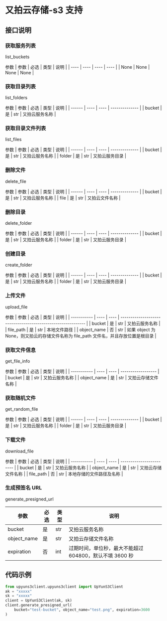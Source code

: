 # 又拍云存储-s3 支持

## 接口说明

### 获取服务列表

list_buckets

参数
| 参数 | 必选 | 类型 | 说明 |
| ---- | ---- | ---- | ---- |
| None | None | None | None |

### 获取目录列表

list_folders

参数
| 参数 | 必选 | 类型 | 说明 |
| ------ | ---- | ---- | -------------- |
| bucket | 是 | str | 又拍云服务名称 |

### 获取目录文件列表

list_files

参数
| 参数 | 必选 | 类型 | 说明 |
| ------ | ---- | ---- | -------------- |
| bucket | 是 | str | 又拍云服务名称 |
| folder | 是 | str | 又拍云服务目录 |

### 删除文件

delete_file

参数
| 参数 | 必选 | 类型 | 说明 |
| ------ | ---- | ---- | -------------- |
| bucket | 是 | str | 又拍云服务名称 |
| file | 是 | str | 又拍云文件名称 |

### 删除目录

delete_folder

参数
| 参数 | 必选 | 类型 | 说明 |
| ------ | ---- | ---- | -------------- |
| bucket | 是 | str | 又拍云服务名称 |
| folder | 是 | str | 又拍云服务目录 |

### 创建目录

create_folder

参数
| 参数 | 必选 | 类型 | 说明 |
| ------ | ---- | ---- | -------------- |
| bucket | 是 | str | 又拍云服务名称 |
| folder | 是 | str | 又拍云服务目录 |

### 上传文件

upload_file

参数
| 参数 | 必选 | 类型 | 说明 |
| ----------- | ---- | ---- | ------------------------------------------------------------ |
| bucket | 是 | str | 又拍云服务名称 |
| file_path | 是 | str | 本地文件路径 |
| object_name | 否 | str | 如果 object 为 None，则又拍云的存储文件名称为 file_path 文件名，并且存放位置是根目录 |

### 获取文件信息

get_file_info

参数
| 参数 | 必选 | 类型 | 说明 |
| ----------- | ---- | ---- | ------------------ |
| bucket | 是 | str | 又拍云服务名称 |
| object_name | 是 | str | 又拍云存储文件名称 |

### 获取随机文件

get_random_file

参数
| 参数 | 必选 | 类型 | 说明 |
| ------ | ---- | ---- | -------------- |
| bucket | 是 | str | 又拍云服务名称 |
| folder | 是 | str | 又拍云服务目录 |

### 下载文件

download_file

参数
| 参数 | 必选 | 类型 | 说明 |
| ----------- | ---- | ---- | ------------------------ |
| bucket | 是 | str | 又拍云服务名称 |
| object_name | 是 | str | 又拍云存储文件名称 |
| file_path | 否 | str | 本地存储的文件路径及名称 |

### 生成预签名 URL

generate_presigned_url

| 参数        | 必选 | 类型 | 说明                                                    |
| ----------- | ---- | ---- | ------------------------------------------------------- |
| bucket      | 是   | str  | 又拍云服务名称                                          |
| object_name | 是   | str  | 又拍云存储文件名称                                      |
| expiration  | 否   | int  | 过期时间，单位秒，最大不能超过 604800，默认不填 3600 秒 |

## 代码示例

```python
from upyuns3client.upyuns3client import UpYunS3Client
ak = "xxxxx"
sk = "xxxxx"
client = UpYunS3Client(ak, sk)
client.generate_presigned_url(
    bucket="test-bucket", object_name="test.png", expiration=3600
)
```
